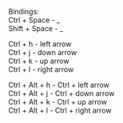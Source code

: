 Bindings:  
Ctrl + Space      - _  
Shift + Space     - _  
  
Ctrl + h          - left arrow  
Ctrl + j          - down arrow  
Ctrl + k          - up arrow  
Ctrl + l          - right arrow  
  
Ctrl + Alt + h    - Ctrl + left arrow  
Ctrl + Alt + j    - Ctrl + down arrow  
Ctrl + Alt + k    - Ctrl + up arrow  
Ctrl + Alt + l    - Ctrl + right arrow  
